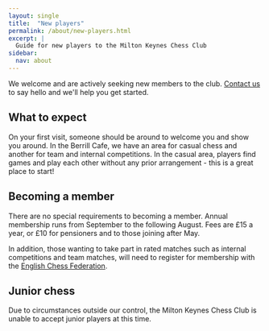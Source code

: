 ```yaml
---
layout: single
title:  "New players"
permalink: /about/new-players.html
excerpt: |
  Guide for new players to the Milton Keynes Chess Club
sidebar:
  nav: about
---
```


We welcome and are actively seeking new members to the club. [Contact us](https://forms.zoho.eu/miltonkeyneschessclubgm1/form/Contactus) to say hello and we'll help you get started.

## What to expect

On your first visit, someone should be around to welcome you and show you around. In the Berrill Cafe, we have an area for casual chess and another for team and internal competitions. In the casual area, players find games and play each other without any prior arrangement - this is a great place to start!

## Becoming a member

There are no special requirements to becoming a member. Annual membership runs from September to the following August. Fees are &pound;15 a year, or &pound;10 for pensioners and to those joining after May.

In addition, those wanting to take part in rated matches such as internal competitions and team matches, will need to register for membership with the [English Chess Federation](https://www.englishchess.org.uk/ecf-membership-rates-and-joining-details/).

## Junior chess

Due to circumstances outside our control, the Milton Keynes Chess Club is unable to accept junior players at this time.